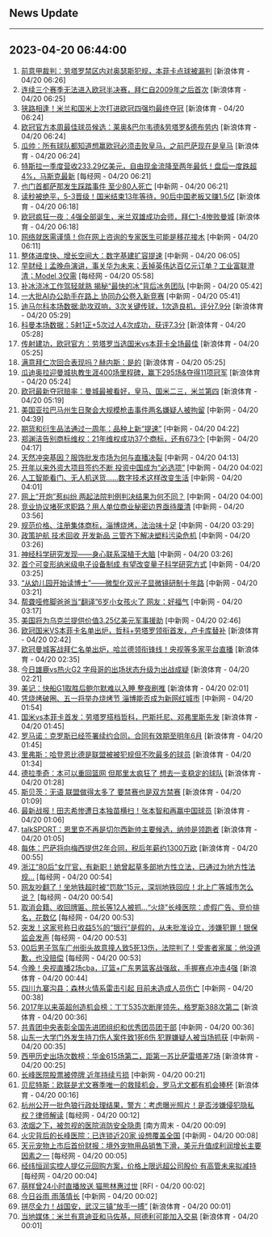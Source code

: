## News Update
---
2023-04-20 06:44:00
---
1. <a target="_blank" href="https://k.sina.cn/article_2018499075_784fda0302001mxn3.html?from=sports&subch=osport">前意甲裁判：劳塔罗禁区内对奥瑟斯犯规，本菲卡点球被漏判</a> [新浪体育 - 04/20 06:26]
2. <a target="_blank" href="https://k.sina.cn/article_2018499075_784fda0302001mxn2.html?from=sports&subch=osport">连续三个赛季无法进入欧冠半决赛，拜仁自2009年之后首次</a> [新浪体育 - 04/20 06:25]
3. <a target="_blank" href="https://k.sina.cn/article_2018499075_784fda0302001mxmz.html?from=sports&subch=osport">狭路相逢！米兰和国米上次打进欧冠四强均最终夺冠</a> [新浪体育 - 04/20 06:24]
4. <a target="_blank" href="https://k.sina.cn/article_2018499075_784fda0302001mxmx.html?from=sports&subch=osport">欧冠官方本周最佳球员候选：莱奥&巴尔韦德&劳塔罗&德布劳内</a> [新浪体育 - 04/20 06:24]
5. <a target="_blank" href="https://k.sina.cn/article_2018499075_784fda0302001mxmy.html?from=sports&subch=osport">瓜帅：所有球队都知道想赢欧冠必须击败皇马，之前巴萨现在是皇马</a> [新浪体育 - 04/20 06:24]
6. <a target="_blank" href="https://www.nbd.com.cn/articles/2023-04-20/2769195.html">特斯拉一季度营收233.29亿美元，自由现金流降至两年最低！盘后一度跌超4%，马斯克最新</a> [每经网 - 04/20 06:21]
7. <a target="_blank" href="http://www.chinanews.com//gj/2023/04-20/9993215.shtml">也门首都萨那发生踩踏事件 至少80人死亡</a> [中新网 - 04/20 06:21]
8. <a target="_blank" href="https://k.sina.cn/article_2834321443_a8f0502300100ykk4.html?from=sports&subch=global">读秒被绝平，5-3晋级！国米结束13年等待，90后中国老板又赚1.5亿</a> [新浪体育 - 04/20 06:18]
9. <a target="_blank" href="https://k.sina.cn/article_2834321443_a8f0502300100ykk3.html?from=sports&subch=global">欧冠疯狂一夜：4强全部诞生，米兰双雄成功会师，拜仁1-4惨败曼城</a> [新浪体育 - 04/20 06:18]
10. <a target="_blank" href="http://www.chinanews.com//sh/2023/04-20/9993214.shtml">网络就医需谨慎！你在网上咨询的专家医生可能是移花接木</a> [中新网 - 04/20 06:11]
11. <a target="_blank" href="http://www.chinanews.com//cj/2023/04-20/9993212.shtml">整体进度快、增长空间大：数字基建扩容提速</a> [中新网 - 04/20 06:05]
12. <a target="_blank" href="https://www.nbd.com.cn/articles/2023-04-19/2768543.html">早财经丨孟晚舟演讲，事关华为未来；丢掉英伟达百亿元订单？工业富联澄清；Model 3仅需</a> [每经网 - 04/20 05:58]
13. <a target="_blank" href="http://www.chinanews.com//ty/2023/04-20/9993210.shtml">补冰浇冰工作驾轻就熟 揭秘“最快的冰”背后冰务团队</a> [中新网 - 04/20 05:42]
14. <a target="_blank" href="http://www.chinanews.com//cj/2023/04-20/9993209.shtml">一大批AI办公助手在路上 协同办公卷入新竞赛</a> [中新网 - 04/20 05:41]
15. <a target="_blank" href="https://k.sina.cn/article_2018499075_784fda0302001mxlf.html?from=sports&subch=osport">迪马尔科本场数据:助攻双响，3次关键传球，1次造良机，评分7.9分</a> [新浪体育 - 04/20 05:29]
16. <a target="_blank" href="https://k.sina.cn/article_2018499075_784fda0302001mxle.html?from=sports&subch=osport">科曼本场数据：5射1正+5次过人4次成功，获评7.3分</a> [新浪体育 - 04/20 05:28]
17. <a target="_blank" href="https://k.sina.cn/article_2018499075_784fda0302001mxla.html?from=sports&subch=osport">传射建功，欧冠官方：劳塔罗当选国米vs本菲卡全场最佳</a> [新浪体育 - 04/20 05:25]
18. <a target="_blank" href="https://k.sina.cn/article_2018499075_784fda0302001mxl9.html?from=sports&subch=osport">满意拜仁次回合表现吗？赫内斯：是的</a> [新浪体育 - 04/20 05:25]
19. <a target="_blank" href="https://k.sina.cn/article_2018499075_784fda0302001mxlb.html?from=sports&subch=osport">瓜迪奥拉迎曼城执教生涯400场里程碑，赢下295场&夺得11项冠军</a> [新浪体育 - 04/20 05:24]
20. <a target="_blank" href="https://k.sina.cn/article_2018499075_784fda0302001mxl4.html?from=sports&subch=osport">欧冠最新夺冠赔率：曼城最被看好，皇马、国米二三，米兰第四</a> [新浪体育 - 04/20 05:19]
21. <a target="_blank" href="http://www.chinanews.com//gj/2023/04-20/9993207.shtml">美国亚拉巴马州生日聚会大规模枪击事件两名嫌疑人被拘留</a> [中新网 - 04/20 04:39]
22. <a target="_blank" href="http://www.chinanews.com//cj/2023/04-20/9993206.shtml">期货和衍生品法通过一周年：品种上新“提速”</a> [中新网 - 04/20 04:22]
23. <a target="_blank" href="http://www.chinanews.com//cj/2023/04-20/9993204.shtml">郑渊洁告别商标维权：21年维权成功37个商标，还有673个</a> [中新网 - 04/20 04:17]
24. <a target="_blank" href="http://www.chinanews.com//cj/2023/04-20/9993203.shtml">天然冲突基因？服饰批发市场为何与直播决裂</a> [中新网 - 04/20 04:13]
25. <a target="_blank" href="http://www.chinanews.com//cj/2023/04-20/9993201.shtml">开年以来外资大项目签约不断 投资中国成为“必选项”</a> [中新网 - 04/20 04:02]
26. <a target="_blank" href="http://www.chinanews.com//cj/2023/04-20/9993200.shtml">人工智能看门、无人机送货……数字技术这样改变生活</a> [中新网 - 04/20 04:01]
27. <a target="_blank" href="http://www.chinanews.com//sh/2023/04-20/9993199.shtml">网上“开炮”惹纠纷 两起法院判例判决结果为何不同？</a> [中新网 - 04/20 04:00]
28. <a target="_blank" href="http://www.chinanews.com//cj/2023/04-20/9993198.shtml">竞业协议堵死求职路？用人单位商业秘密边界亟待厘清</a> [中新网 - 04/20 03:56]
29. <a target="_blank" href="http://www.chinanews.com//gn/2023/04-20/9993196.shtml">规范价格、注册集体商标，淄博烧烤，法治味十足</a> [中新网 - 04/20 03:29]
30. <a target="_blank" href="http://www.chinanews.com//gn/2023/04-20/9993195.shtml">政策护航 技术回收 开发新品 三管齐下解决塑料污染危机</a> [中新网 - 04/20 03:26]
31. <a target="_blank" href="http://www.chinanews.com//gn/2023/04-20/9993194.shtml">神经科学研究发现——身心联系深植于大脑</a> [中新网 - 04/20 03:26]
32. <a target="_blank" href="http://www.chinanews.com//gn/2023/04-20/9993193.shtml">首个可变形纳米级电子设备制成 有望改变量子科学研究方式</a> [中新网 - 04/20 03:25]
33. <a target="_blank" href="http://www.chinanews.com//gn/2023/04-20/9993190.shtml">“从幼儿园开始读博士”——微型化双光子显微镜研制十年路</a> [中新网 - 04/20 03:21]
34. <a target="_blank" href="http://www.chinanews.com//sh/2023/04-20/9993189.shtml">帮聋哑修脚爸爸当“翻译”6岁小女孩火了 网友：好福气</a> [中新网 - 04/20 03:17]
35. <a target="_blank" href="http://www.chinanews.com//gj/2023/04-20/9993187.shtml">美国将为乌克兰提供价值3.25亿美元军事援助</a> [中新网 - 04/20 02:46]
36. <a target="_blank" href="https://k.sina.cn/article_1685707867_6479dc5b00101acj9.html?from=sports&subch=global">欧冠国米VS本菲卡名单出炉，哲科+劳塔罗领衔首发，卢卡库替补</a> [新浪体育 - 04/20 02:42]
37. <a target="_blank" href="https://k.sina.cn/article_1685707867_6479dc5b00101acj8.html?from=sports&subch=global">欧冠曼城客战拜仁名单出炉，哈兰德领衔锋线！央视等多家平台直播</a> [新浪体育 - 04/20 02:35]
38. <a target="_blank" href="https://k.sina.cn/article_2018499075_784fda0302001mxin.html?from=sports&subch=osport">今日雄鹿vs热火G2 字母哥的出场状态升级为出战成疑</a> [新浪体育 - 04/20 02:21]
39. <a target="_blank" href="https://k.sina.cn/article_2018499075_784fda0302001mxik.html?from=sports&subch=osport">美记：快船G1取胜后鲍尔默难以入睡 整夜刷推</a> [新浪体育 - 04/20 02:01]
40. <a target="_blank" href="http://www.chinanews.com//cj/2023/04-20/9993186.shtml">凭烧烤破圈、五一将举办烧烤节 淄博能否成为新网红城市</a> [中新网 - 04/20 01:54]
41. <a target="_blank" href="https://k.sina.cn/article_2018499075_784fda0302001mxig.html?from=sports&subch=osport">国米vs本菲卡首发：劳塔罗搭档哲科，巴斯托尼、邓弗里斯先发</a> [新浪体育 - 04/20 01:45]
42. <a target="_blank" href="https://k.sina.cn/article_2018499075_784fda0302001mxif.html?from=sports&subch=osport">罗马诺：克罗斯已经签署续约合同，合同有效期至明年6月</a> [新浪体育 - 04/20 01:45]
43. <a target="_blank" href="https://k.sina.cn/article_2018499075_784fda0302001mxi9.html?from=sports&subch=osport">里弗斯：哈登恩比德是联盟被被犯规但不吹最多的球员</a> [新浪体育 - 04/20 01:34]
44. <a target="_blank" href="https://k.sina.cn/article_2018499075_784fda0302001mxi7.html?from=sports&subch=osport">德拉季奇：本可以重回篮网 但那里太疯狂了 想去一支稳定的球队</a> [新浪体育 - 04/20 01:28]
45. <a target="_blank" href="https://k.sina.cn/article_2018499075_784fda0302001mxi3.html?from=sports&subch=osport">斯贝茨：无语 联盟做得太多了 要禁赛也是双方禁赛</a> [新浪体育 - 04/20 01:09]
46. <a target="_blank" href="https://k.sina.cn/article_3181157500_bd9c9c7c02701nffz.html?from=sports&subch=osport">最新战报！田志希惨遭日本独苗横扫！张本智和再赢中国球员</a> [新浪体育 - 04/20 01:06]
47. <a target="_blank" href="https://k.sina.cn/article_2018499075_784fda0302001mxi1.html?from=sports&subch=osport">talkSPORT：恩里克不再是切尔西新帅主要候选，纳帅是领跑者</a> [新浪体育 - 04/20 01:05]
48. <a target="_blank" href="https://k.sina.cn/article_2018499075_784fda0302001mxhy.html?from=sports&subch=osport">每体：巴萨将向梅西提供2年合同，税后年薪约1300万欧</a> [新浪体育 - 04/20 00:55]
49. <a target="_blank" href="https://www.nbd.com.cn/articles/2023-04-20/2769148.html">浙江“80后”女厅官，有新职！她曾起草多部地方性立法，已通过为地方性法规...</a> [每经网 - 04/20 00:54]
50. <a target="_blank" href="https://www.nbd.com.cn/articles/2023-04-20/2769146.html">网友吵翻了！坐地铁超时被“罚款”15元，深圳地铁回应！北上广等城市怎么说？</a> [每经网 - 04/20 00:54]
51. <a target="_blank" href="https://www.nbd.com.cn/articles/2023-04-20/2769145.html">取消会籍、收回牌匾、院长等12人被抓…“火烧”长峰医院：虚假广告、竞价排名，花数亿</a> [每经网 - 04/20 00:53]
52. <a target="_blank" href="https://www.nbd.com.cn/articles/2023-04-20/2769144.html">突发！这家号称日收益5%的“银行”是假的，从未批准设立，涉嫌犯罪！银保监会发声</a> [每经网 - 04/20 00:53]
53. <a target="_blank" href="https://www.nbd.com.cn/articles/2023-04-20/2769143.html">00后男子驾车广州街头故意撞人致5死13伤，法院判了！受害者家属：他没道歉，也没赔偿</a> [每经网 - 04/20 00:53]
54. <a target="_blank" href="https://k.sina.cn/article_1685707867_6479dc5b00101acij.html?from=sports&subch=cba">今晚！央视直播2场cba，辽篮+广东男篮客战强敌，手握赛点冲击4强</a> [新浪体育 - 04/20 00:44]
55. <a target="_blank" href="http://www.chinanews.com//sh/2023/04-20/9993185.shtml">四川九寨沟县：森林火情系雷击引起 目前未造成人员伤亡</a> [中新网 - 04/20 00:38]
56. <a target="_blank" href="https://k.sina.cn/article_2018499075_784fda0302001mxhx.html?from=sports&subch=osport">2017年以来英超创造机会榜：丁丁535次断崖领先，格罗斯388次第二</a> [新浪体育 - 04/20 00:36]
57. <a target="_blank" href="http://www.chinanews.com//gn/2023/04-20/9993184.shtml">共青团中央表彰全国先进团组织和优秀团员团干部</a> [中新网 - 04/20 00:36]
58. <a target="_blank" href="http://www.chinanews.com//sh/2023/04-20/9993183.shtml">山东一大学门外发生持刀伤人案件致1死6伤 犯罪嫌疑人被当场抓获</a> [中新网 - 04/20 00:35]
59. <a target="_blank" href="https://k.sina.cn/article_2018499075_784fda0302001mxht.html?from=sports&subch=osport">西甲历史出场次数榜：华金615场第二，距第一苏比萨雷塔差7场</a> [新浪体育 - 04/20 00:25]
60. <a target="_blank" href="http://www.chinanews.com//cj/2023/04-20/9993182.shtml">长峰医院股票被停牌 近年持续亏损</a> [中新网 - 04/20 00:21]
61. <a target="_blank" href="https://k.sina.cn/article_2018499075_784fda0302001mxhp.html?from=sports&subch=osport">贝尼特斯：欧联是尤文赛季唯一的救赎机会，罗马尤文都有机会捧杯</a> [新浪体育 - 04/20 00:16]
62. <a target="_blank" href="https://www.nbd.com.cn/articles/2023-04-20/2769111.html">杭州公开一批色狼行政处理结果，警方：考虑曝光照片！是否涉嫌侵犯隐私权？律师解读</a> [每经网 - 04/20 00:12]
63. <a target="_blank" href="http://www.infzm.com/contents/247535">浓烟之下，被忽视的医院消防安全隐患</a> [南方周末 - 04/20 00:09]
64. <a target="_blank" href="http://www.chinanews.com//cj/2023/04-20/9993179.shtml">火灾背后的长峰医院：已连锁近20家 设想覆盖全国</a> [中新网 - 04/20 00:08]
65. <a target="_blank" href="https://www.nbd.com.cn/articles/2023-04-20/2769109.html">天元宠物上市后首份财报：境外宠物用品销售下滑，美元升值成利润增长主要因素之一</a> [每经网 - 04/20 00:05]
66. <a target="_blank" href="https://www.nbd.com.cn/articles/2023-04-19/2769108.html">经纬恒润实控人提亿元回购方案，价格上限远超公司股价  有高管未来拟减持</a> [每经网 - 04/20 00:04]
67. <a target="_blank" href="https://www.rfi.fr/cn/%E5%9B%BD%E9%99%85%E6%8A%A5%E9%81%93/20230419-%E4%B9%8C%E5%85%8B%E5%85%B0%E8%B0%B7%E7%89%A9%E9%97%AE%E9%A2%98-%E6%AC%A7%E7%9B%9F%E6%8B%9F%E4%BE%9B%E6%9B%B4%E5%A4%9A%E8%B5%84%E9%87%91%E6%8F%B4%E5%8A%A9%E5%86%9C%E6%B0%91">萌样曾24小时直播放送 猫熊林惠过世</a> [RFI - 04/20 00:02]
68. <a target="_blank" href="http://www.chinanews.com//sh/shipin/cns/2023/04-20/news957080.shtml">今日谷雨 雨落情长</a> [中新网 - 04/20 00:02]
69. <a target="_blank" href="https://k.sina.cn/article_5860039864_15d491cb8001011qy6.html?from=sports&subch=cnfootball">拼尽全力！战国安，武汉三镇“放手一搏”</a> [新浪体育 - 04/20 00:01]
70. <a target="_blank" href="https://k.sina.cn/article_2018499075_784fda0302001mxhg.html?from=sports&subch=osport">当地媒体：米兰有意迪亚和马佐基，阿德利可能加入交易</a> [新浪体育 - 04/20 00:01]
